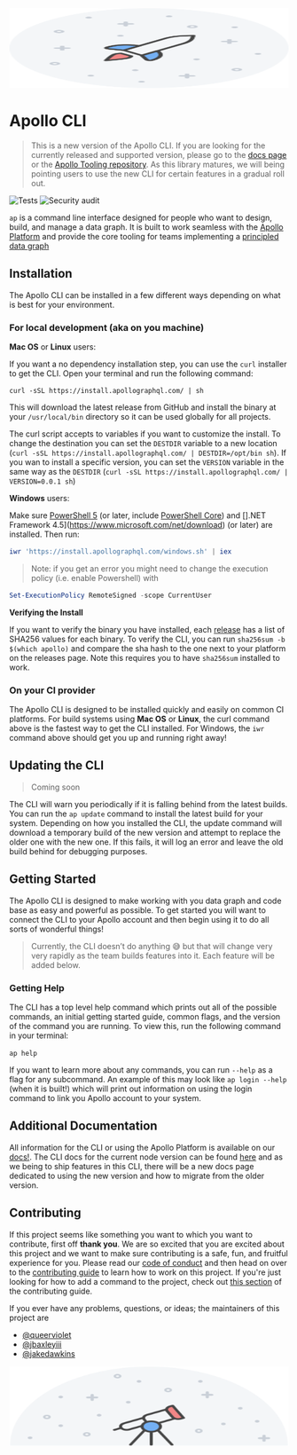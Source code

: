 <img src="https://raw.githubusercontent.com/apollographql/space-kit/master/src/illustrations/svgs/rocket1.svg" width="100%" height="144">

# Apollo CLI

> This is a new version of the Apollo CLI. If you are looking for the currently released and supported version, please go to the [docs page](https://www.apollographql.com/docs/devtools/cli/) or the [Apollo Tooling repository](https://github.com/apollographql/apollo-tooling). As this library matures, we will being pointing users to use the new CLI for certain features in a gradual roll out.

![Tests](https://github.com/apollographql/apollo-cli/workflows/Tests/badge.svg) ![Security audit](https://github.com/apollographql/apollo-cli/workflows/Security%20audit/badge.svg)

`ap` is a command line interface designed for people who want to design, build, and manage a data graph. It is built to work seamless with the [Apollo Platform](https://www.apollographql.com/) and provide the core tooling for teams implementing a [principled data graph](https://principledgraphql.com/)

## Installation

The Apollo CLI can be installed in a few different ways depending on what is best for your environment.

### **For local development (aka on you machine)**

**Mac OS** or **Linux** users:

If you want a no dependency installation step, you can use the `curl` installer to get the CLI. Open your terminal and run the following command:

```
curl -sSL https://install.apollographql.com/ | sh
```

This will download the latest release from GitHub and install the binary at your `/usr/local/bin` directory so it can be used globally for all projects.

The curl script accepts to variables if you want to customize the install. To change the destination you can set the `DESTDIR` variable to a new location (`curl -sSL https://install.apollographql.com/ | DESTDIR=/opt/bin sh`). If you wan to install a specific version, you can set the `VERSION` variable in the same way as the `DESTDIR` (`curl -sSL https://install.apollographql.com/ | VERSION=0.0.1 sh`)

**Windows** users:

Make sure [PowerShell 5](https://aka.ms/wmf5download) (or later, include [PowerShell Core](https://docs.microsoft.com/en-us/powershell/scripting/install/installing-powershell-core-on-windows?view=powershell-6)) and [].NET Framework 4.5](https://www.microsoft.com/net/download) (or later) are installed. Then run:

```ps1
iwr 'https://install.apollographql.com/windows.sh' | iex
```

> Note: if you get an error you might need to change the execution policy (i.e. enable Powershell) with

```ps1
Set-ExecutionPolicy RemoteSigned -scope CurrentUser
```

**Verifying the Install**

If you want to verify the binary you have installed, each [release]([https://github.com/apollographql/apollo-cli/releases/latest) has a list of SHA256 values for each binary. To verify the CLI, you can run `sha256sum -b $(which apollo)` and compare the sha hash to the one next to your platform on the releases page. Note this requires you to have `sha256sum` installed to work.

### On your CI provider

The Apollo CLI is designed to be installed quickly and easily on common CI platforms. For build systems using **Mac OS** or **Linux**, the curl command above is the fastest way to get the CLI installed. For Windows, the `iwr` command above should get you up and running right away!

## Updating the CLI

> Coming soon

The CLI will warn you periodically if it is falling behind from the latest builds. You can run the `ap update` command to install the latest build for your system. Depending on how you installed the CLI, the update command will download a temporary build of the new version and attempt to replace the older one with the new one. If this fails, it will log an error and leave the old build behind for debugging purposes.

## Getting Started

The Apollo CLI is designed to make working with you data graph and code base as easy and powerful as possible. To get started you will want to connect the CLI to your Apollo account and then begin using it to do all sorts of wonderful things!

> Currently, the CLI doesn’t do anything 😅 but that will change very very rapidly as the team builds features into it. Each feature will be added below.

### Getting Help

The CLI has a top level help command which prints out all of the possible commands, an initial getting started guide, common flags, and the version of the command you are running. To view this, run the following command in your terminal:

`ap help`

If you want to learn more about any commands, you can run `--help` as a flag for any subcommand. An example of this may look like `ap login --help` (when it is built!) which will print out information on using the login command to link you Apollo account to your system. 

## Additional Documentation

All information for the CLI or using the Apollo Platform is available on our [docs!](<[https://apollo.dev](https://apollo.dev/)>). The CLI docs for the current node version can be found [here](https://www.apollographql.com/docs/devtools/cli/) and as we being to ship features in this CLI, there will be a new docs page dedicated to using the new version and how to migrate from the older version.

## Contributing

If this project seems like something you want to which you want to contribute, first off **thank you**. We are so excited that you are excited about this project and we want to make sure contributing is a safe, fun, and fruitful experience for you. Please read our [code of conduct](https://www.apollographql.com/docs/community/code-of-conduct/) and then head on over to the [contributing guide](./Contributing.md) to learn how to work on this project. If you're just looking for how to add a command to the project, check out [this section](./Contributing.md#adding-a-new-command) of the contributing guide.

If you ever have any problems, questions, or ideas; the maintainers of this project are

- [@queerviolet](https://github.com/queerviolet)
- [@jbaxleyiii](https://github.com/jbaxleyiii)
- [@jakedawkins](https://github.com/jakedawkins)

<img src="https://raw.githubusercontent.com/apollographql/space-kit/master/src/illustrations/svgs/telescope.svg" width="100%" height="144">